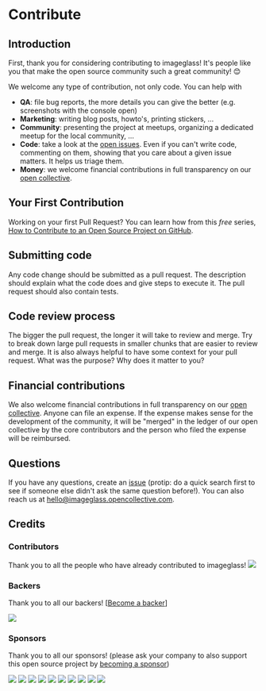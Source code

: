 # Contribute

## Introduction

First, thank you for considering contributing to imageglass! It's people like you that make the open source community such a great community! 😊

We welcome any type of contribution, not only code. You can help with 
- **QA**: file bug reports, the more details you can give the better (e.g. screenshots with the console open)
- **Marketing**: writing blog posts, howto's, printing stickers, ...
- **Community**: presenting the project at meetups, organizing a dedicated meetup for the local community, ...
- **Code**: take a look at the [open issues](issues). Even if you can't write code, commenting on them, showing that you care about a given issue matters. It helps us triage them.
- **Money**: we welcome financial contributions in full transparency on our [open collective](https://opencollective.com/imageglass).

## Your First Contribution

Working on your first Pull Request? You can learn how from this *free* series, [How to Contribute to an Open Source Project on GitHub](https://egghead.io/series/how-to-contribute-to-an-open-source-project-on-github).

## Submitting code

Any code change should be submitted as a pull request. The description should explain what the code does and give steps to execute it. The pull request should also contain tests.

## Code review process

The bigger the pull request, the longer it will take to review and merge. Try to break down large pull requests in smaller chunks that are easier to review and merge.
It is also always helpful to have some context for your pull request. What was the purpose? Why does it matter to you?

## Financial contributions

We also welcome financial contributions in full transparency on our [open collective](https://opencollective.com/imageglass).
Anyone can file an expense. If the expense makes sense for the development of the community, it will be "merged" in the ledger of our open collective by the core contributors and the person who filed the expense will be reimbursed.

## Questions

If you have any questions, create an [issue](issue) (protip: do a quick search first to see if someone else didn't ask the same question before!).
You can also reach us at hello@imageglass.opencollective.com.

## Credits

### Contributors

Thank you to all the people who have already contributed to imageglass!
<a href="graphs/contributors"><img src="https://opencollective.com/imageglass/contributors.svg?width=890" /></a>


### Backers

Thank you to all our backers! [[Become a backer](https://opencollective.com/imageglass#backer)]

<a href="https://opencollective.com/imageglass#backers" target="_blank"><img src="https://opencollective.com/imageglass/backers.svg?width=890"></a>


### Sponsors

Thank you to all our sponsors! (please ask your company to also support this open source project by [becoming a sponsor](https://opencollective.com/imageglass#sponsor))

<a href="https://opencollective.com/imageglass/sponsor/0/website" target="_blank"><img src="https://opencollective.com/imageglass/sponsor/0/avatar.svg"></a>
<a href="https://opencollective.com/imageglass/sponsor/1/website" target="_blank"><img src="https://opencollective.com/imageglass/sponsor/1/avatar.svg"></a>
<a href="https://opencollective.com/imageglass/sponsor/2/website" target="_blank"><img src="https://opencollective.com/imageglass/sponsor/2/avatar.svg"></a>
<a href="https://opencollective.com/imageglass/sponsor/3/website" target="_blank"><img src="https://opencollective.com/imageglass/sponsor/3/avatar.svg"></a>
<a href="https://opencollective.com/imageglass/sponsor/4/website" target="_blank"><img src="https://opencollective.com/imageglass/sponsor/4/avatar.svg"></a>
<a href="https://opencollective.com/imageglass/sponsor/5/website" target="_blank"><img src="https://opencollective.com/imageglass/sponsor/5/avatar.svg"></a>
<a href="https://opencollective.com/imageglass/sponsor/6/website" target="_blank"><img src="https://opencollective.com/imageglass/sponsor/6/avatar.svg"></a>
<a href="https://opencollective.com/imageglass/sponsor/7/website" target="_blank"><img src="https://opencollective.com/imageglass/sponsor/7/avatar.svg"></a>
<a href="https://opencollective.com/imageglass/sponsor/8/website" target="_blank"><img src="https://opencollective.com/imageglass/sponsor/8/avatar.svg"></a>
<a href="https://opencollective.com/imageglass/sponsor/9/website" target="_blank"><img src="https://opencollective.com/imageglass/sponsor/9/avatar.svg"></a>

<!-- This `CONTRIBUTING.md` is based on @nayafia's template https://github.com/nayafia/contributing-template -->